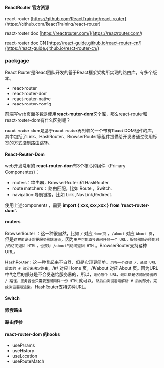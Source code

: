 #### ReactRouter 官方资源

react-router [https://github.com/ReactTraining/react-router](https://github.com/ReactTraining/react-router)

react-router doc [https://reactrouter.com/](https://reactrouter.com/)

react-router doc CN [https://react-guide.github.io/react-router-cn/](https://react-guide.github.io/react-router-cn/)



### packgage

React Router是React团队开发的基于React框架架构所实现的路由库，有多个版本。

* react-router
* react-router-dom
* react-router-native
* react-router-config

前端写web页面多数是使用**react-router-dom**这个库，那么react-router和react-router-dom有什么区别呢？

react-router-dom是基于react-router再封装的一个带有React DOM组件的库，其中包括了Link、HashRouter、BrowserRouter等组件提供给开发者通过使用标签的方式控制路由跳转。



#### React-Router-Dom

web开发常用的 **react-router-dom**有3个核心的组件（Primary Componentes）：

* routers：路由器，BrowserRouter 和 HashRouter.
* route matchers： 路由匹配，比如 Route ，Switch.
* navigation:导航链接，比如 Link ,NavLink,Redirect.

使用上述components ，需要 **import { xxx,xxx,xxx }  from 'react-router-dom'**.



#### routers

BrowserRouter ：这一种很自然，比如 `/` 对应 `Home页` ，`/about` 对应 `About 页`，但是`这样的设计需要服务器端渲染`，因为`用户可能直接访问任何一个 URL，服务器端必须能对 /的访问返回 HTML，也要对 /about的访问返回 HTML`。BrowserRouter支持这种URL。

HashRouter：这一种看起来不自然，但是实现更简单。`只有一个路径 /，通过 URL 后面的 # 部分来决定路由`，/#/ 对应 Home 页，/#/about 对应 About 页。因为URL中#之后的部分是不会发送给服务器的，所以，`无论哪个 URL，最后都是访问服务器的 / 路径，服务器也只需要返回同样一份 HTML`就可以，`然后由浏览器端解析 # 后的部分，完成浏览器端渲染`。HashRouter支持这种URL。



#### Switch 



#### 嵌套路由



#### 路由传参





#### react-router-dom 的hooks

* useParams
* useHistory
* useLocation
* useRouteMatch

